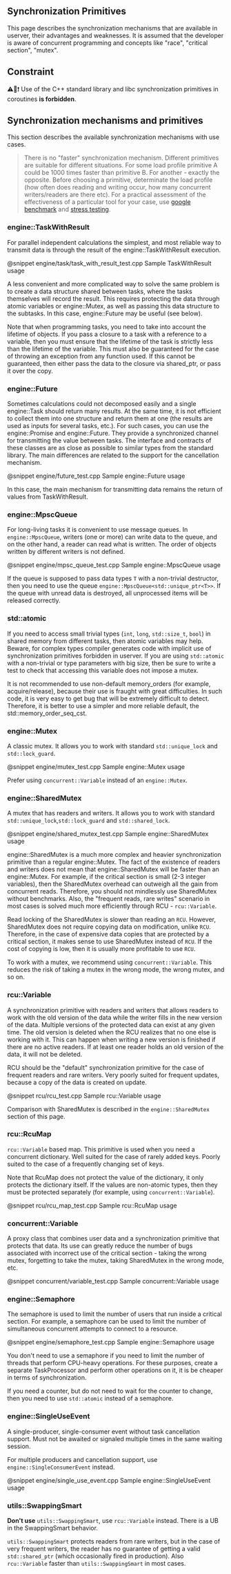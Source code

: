 ## Synchronization Primitives

This page describes the synchronization mechanisms that are available in userver, their advantages and weaknesses. 
It is assumed that the developer is aware of concurrent programming and concepts like "race", "critical section", "mutex".

## Constraint
⚠️🐙❗ Use of the C++ standard library and libc synchronization primitives in coroutines **is forbidden**.

## Synchronization mechanisms and primitives

This section describes the available synchronization mechanisms with use cases.

> There is no "faster" synchronization mechanism. Different primitives are suitable for different situations. 
> For some load profile primitive A could be 1000 times faster than primitive B. For another - exactly the opposite. 
> Before choosing a primitive, determinate the load profile 
> (how often does reading and writing occur, 
> how many concurrent writers/readers are there etc). 
> For a practical assessment of the effectiveness of a particular tool for your case, use 
> [google benchmark](https://github.com/google/benchmark) and [stress testing](https://wiki.yandex-team.ru/taxi/backend/userver/load/).


### engine::TaskWithResult

For parallel independent calculations the simplest, and most reliable way to transmit data is through the result of the engine::TaskWithResult execution.

@snippet engine/task/task_with_result_test.cpp  Sample TaskWithResult usage

A less convenient and more complicated way to solve the same problem is to create a data structure shared between tasks, where the tasks themselves will record the result. This requires protecting the data through atomic variables or engine::Mutex, as well as passing this data structure to the subtasks. In this case, engine::Future may be useful (see below).

Note that when programming tasks, you need to take into account the lifetime of objects. If you pass a closure to a task with a reference to a variable, then you must ensure that the lifetime of the task is strictly less than the lifetime of the variable. This must also be guaranteed for the case of throwing an exception from any function used. If this cannot be guaranteed, then either pass the data to the closure via shared_ptr, or pass it over the copy.


### engine::Future

Sometimes calculations could not decomposed easily and a single engine::Task should return many results. At the same time, it is not efficient to collect them into one structure and return them at one (the results are used as inputs for several tasks, etc.).
For such cases, you can use the engine::Promise and engine::Future. They provide a synchronized channel for transmitting the value between tasks.
The interface and contracts of these classes are as close as possible to similar types from the standard library. The main differences are related to the support for the cancellation mechanism.

@snippet engine/future_test.cpp  Sample engine::Future usage

In this case, the main mechanism for transmitting data remains the return of values from TaskWithResult.

### engine::MpscQueue

For long-living tasks it is convenient to use message queues.
In `engine::MpscQueue`, writers (one or more) can write data to the queue, and on the other hand, a reader can read what is written. The order of objects written by different writers is not defined.

@snippet engine/mpsc_queue_test.cpp  Sample engine::MpscQueue usage

If the queue is supposed to pass data types `T` with a non-trivial destructor, then you need to use the queue `engine::MpscQueue<std::unique_ptr<T>>`. If the queue with unread data is destroyed, all unprocessed items will be released correctly.

### std::atomic

If you need to access small trivial types (`int`, `long`, `std::size_t`, `bool`) in shared memory from different tasks, then atomic variables may help. Beware, for complex types compiler generates code with implicit use of synchronization primitives forbidden in userver. If you are using `std::atomic` with a non-trivial or type parameters with big size, then be sure to write a test to check that accessing this variable does not impose a mutex.

It is not recommended to use non-default memory_orders (for example, acquire/release), because their use is fraught with great difficulties. In such code, it is very easy to get bug that will be extremely difficult to detect. Therefore, it is better to use a simpler and more reliable default, the std::memory_order_seq_cst.

### engine::Mutex

A classic mutex. It allows you to work with standard `std::unique_lock` and `std::lock_guard`.

@snippet engine/mutex_test.cpp  Sample engine::Mutex usage


Prefer using `concurrent::Variable` instead of an `engine::Mutex`.


### engine::SharedMutex

A mutex that has readers and writers. It allows you to work with standard `std::unique_lock`,`std::lock_guard` and `std::shared_lock`.

@snippet engine/shared_mutex_test.cpp  Sample engine::SharedMutex usage

engine::SharedMutex is a much more complex and heavier synchronization primitive than a regular engine::Mutex. The fact of the existence of readers and writers does not mean that engine::SharedMutex will be faster than an  engine::Mutex. For example, if the critical section is small (2-3 integer variables), then the SharedMutex overhead can outweigh all the gain from concurrent reads. Therefore, you should not mindlessly use SharedMutex without benchmarks. Also, the "frequent reads, rare writes" scenario in most cases is solved much more efficiently through RCU - `rcu::Variable`.

Read locking of the SharedMutex is slower than reading an `RCU`. However, SharedMutex does not require copying data on modification, unlike `RCU`. Therefore, in the case of expensive data copies that are protected by a critical section, it makes sense to use SharedMutex instead of `RCU`. If the cost of copying is low, then it is usually more profitable to use `RCU`.

To work with a mutex, we recommend using `concurrent::Variable`. This reduces the risk of taking a mutex in the wrong mode, the wrong mutex, and so on.


### rcu::Variable

A synchronization primitive with readers and writers that allows readers to work with the old version of the data while the writer fills in the new version of the data. Multiple versions of the protected data can exist at any given time. The old version is deleted when the RCU realizes that no one else is working with it. This can happen when writing a new version is finished if there are no active readers. If at least one reader holds an old version of the data, it will not be deleted.


RCU should be the "default" synchronization primitive for the case of frequent readers and rare writers. Very poorly suited for frequent updates, because a copy of the data is created on update.

@snippet rcu/rcu_test.cpp  Sample rcu::Variable usage

Comparison with SharedMutex is described in the `engine::SharedMutex` section of this page.


### rcu::RcuMap

`rcu::Variable` based map. This primitive is used when you need a concurrent dictionary. Well suited for the case of rarely added keys. Poorly suited to the case of a frequently changing set of keys.

Note that RcuMap does not protect the value of the dictionary, it only protects the dictionary itself. If the values are non-atomic types, then they must be protected separately (for example, using `concurrent::Variable`).

@snippet rcu/rcu_map_test.cpp  Sample rcu::RcuMap usage

### concurrent::Variable

A proxy class that combines user data and a synchronization primitive that protects that data. Its use can greatly reduce the number of bugs associated with incorrect use of the critical section - taking the wrong mutex, forgetting to take the mutex, taking SharedMutex in the wrong mode, etc.

@snippet concurrent/variable_test.cpp  Sample concurrent::Variable usage

### engine::Semaphore

The semaphore is used to limit the number of users that run inside a critical section. For example, a semaphore can be used to limit the number of simultaneous concurrent attempts to connect to a resource.

@snippet engine/semaphore_test.cpp  Sample engine::Semaphore usage

You don't need to use a semaphore if you need to limit the number of threads that perform CPU-heavy operations. For these purposes, create a separate TaskProcessor and perform other operations on it, it is be cheaper in terms of synchronization.

If you need a counter, but do not need to wait for the counter to change, then you need to use `std::atomic` instead of a semaphore.

### engine::SingleUseEvent

A single-producer, single-consumer event without task cancellation support. Must not be awaited or signaled multiple times in the same waiting session.

For multiple producers and cancellation support, use `engine::SingleConsumerEvent` instead.

@snippet engine/single_use_event.cpp  Sample engine::SingleUseEvent usage

### utils::SwappingSmart

**Don't use** `utils::SwappingSmart`, use `rcu::Variable` instead. There is a UB in the SwappingSmart behavior.

`utils::SwappingSmart` protects readers from rare writers, but in the case of very frequent writers, the reader has no guarantee of getting a valid `std::shared_ptr` (which occasionally fired in production). Also `rcu::Variable` faster than `utils::SwappingSmart` in most cases.
